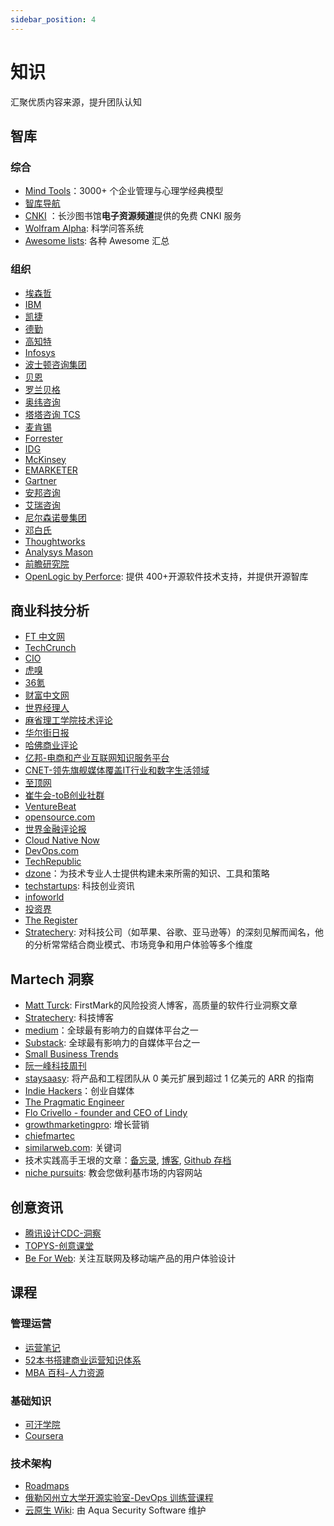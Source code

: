 ```yaml
---
sidebar_position: 4
---
```

 
# 知识

汇聚优质内容来源，提升团队认知

## 智库

### 综合

- [Mind Tools](https://www.mindtools.com/)：3000+ 个企业管理与心理学经典模型
- [智库导航](https://www.cciee.org.cn/zkdh.aspx?clmId=68)
- [CNKI](http://opac.changshalib.cn/opac/reader/login) ：长沙图书馆**电子资源频道**提供的免费 CNKI 服务
- [Wolfram Alpha](https://www.wolframalpha.com/): 科学问答系统
- [Awesome lists](https://github.com/sindresorhus/awesome): 各种 Awesome 汇总

### 组织

- [埃森哲](https://www.accenture.com/cn-zh)
- [IBM](https://www.ibm.com/cn-zh)
- [凯捷](https://www.capgemini.com/cn-zh/)
- [德勤](https://www2.deloitte.com/cn/zh.html)
- [高知特](https://www.cognizant.com/)
- [Infosys](https://www.infosys.com/cn/)
- [波士顿咨询集团](https://www.bcg.com/)
- [贝恩](https://www.bain.cn/)
- [罗兰贝格](https://www.rolandberger.com/)
- [奥纬咨询](https://www.oliverwyman.cn/)
- [塔塔咨询 TCS](https://www.tcs.com/cn-zh)
- [麦肯锡](https://www.mckinsey.com.cn/)
- [Forrester](https://www.forrester.com/)
- [IDG](https://www.idg.com/)
- [McKinsey](https://www.mckinsey.com.cn/)
- [EMARKETER](https://www.emarketer.com/)
- [Gartner](https://www.gartner.com/cn)
- [安邦咨询](http://www.anbound.com.cn/)
- [艾瑞咨询](https://www.iresearch.com.cn/)
- [尼尔森诺曼集团](https://www.nngroup.com/)
- [邓白氏](https://www.dnb.com/)
- [Thoughtworks](https://www.thoughtworks.com/)
- [Analysys Mason](https://www.analysysmason.com/)
- [前瞻研究院](https://bg.qianzhan.com/)
- [OpenLogic by Perforce](https://www.openlogic.com): 提供 400+开源软件技术支持，并提供开源智库

## 商业科技分析

- [FT 中文网](https://www.ftchinese.com/)
- [TechCrunch](https://techcrunch.com/)
- [CIO](https://www.cio.com/cloud-computing/)
- [虎嗅](https://www.huxiu.com/)
- [36氪](https://36kr.com/)
- [财富中文网](https://www.fortunechina.com/)
- [世界经理人](https://www.icxo.com/)
- [麻省理工学院技术评论](https://www.technologyreview.com/)
- [华尔街日报](https://cn.wsj.com/)
- [哈佛商业评论](https://www.ebusinessreview.cn/)
- [亿邦-电商和产业互联网知识服务平台](https://www.ebrun.com/)
- [CNET-领先旗舰媒体覆盖IT行业和数字生活领域](https://www.cnet.com/)
- [至顶网](https://www.zhiding.cn/)
- [崔牛会-toB创业社群](https://www.cuiniuhui.com/)
- [VentureBeat](https://venturebeat.com/)
- [opensource.com](https://opensource.com/)
- [世界金融评论报](https://worldfinancialreview.com/)
- [Cloud Native Now](https://cloudnativenow.com/)
- [DevOps.com](https://devops.com/)
- [TechRepublic](https://www.techrepublic.com/)
- [dzone](https://dzone.com/)：为技术专业人士提供构建未来所需的知识、工具和策略
- [techstartups](https://techstartups.com/): 科技创业资讯
- [infoworld](https://www.infoworld.com/)
- [投资界](https://www.pedaily.cn/)
- [The Register](https://www.theregister.com/)
- [Stratechery](https://stratechery.com/): 对科技公司（如苹果、谷歌、亚马逊等）的深刻见解而闻名，他的分析常常结合商业模式、市场竞争和用户体验等多个维度


## Martech 洞察

- [Matt Turck](https://mattturck.com/): FirstMark的风险投资人博客，高质量的软件行业洞察文章
- [Stratechery](https://stratechery.com/): 科技博客
- [medium](https://medium.com/)：全球最有影响力的自媒体平台之一
- [Substack](https://substack.com/): 全球最有影响力的自媒体平台之一
- [Small Business Trends](https://smallbiztrends.com/)
- [阮一峰科技周刊](https://www.ruanyifeng.com/)
- [staysaasy](https://staysaasy.com/): 将产品和工程团队从 0 美元扩展到超过 1 亿美元的 ARR 的指南
- [Indie Hackers](https://www.indiehackers.com/)：创业自媒体
- [The Pragmatic Engineer](https://blog.pragmaticengineer.com/)
- [Flo Crivello - founder and CEO of Lindy](https://flocrivello.com/)
- [growthmarketingpro](https://www.growthmarketingpro.com/blog/): 增长营销
- [chiefmartec](https://chiefmartec.com/)
- [similarweb.com](https://www.similarweb.com/blog/zh/): 关键词
- 技术实践高手王垠的文章：[备忘录](https://yinwang1.substack.com/archive?sort=top), [博客](https://www.yinwang.org/), [Github 存档](https://github.com/AlexiaChen/YinWangBak)
- [niche pursuits](https://www.nichepursuits.com/): 教会您做利基市场的内容网站

## 创意资讯

- [腾讯设计CDC-洞察](https://cdc.tencent.com/percipience)
- [TOPYS-创意课堂](https://www.topys.cn/minds/all_class)
- [Be For Web](https://beforweb.com/): 关注互联网及移动端产品的用户体验设计

## 课程

### 管理运营

* [运营笔记](https://www.yunyingbiji.cn/)
* [52本书搭建商业运营知识体系](https://www.yuque.com/yichu/biz/nch79o#ApvG)
* [MBA 百科-人力资源](https://wiki.mbalib.com/wiki/Portal:%E4%BA%BA%E5%8A%9B%E8%B5%84%E6%BA%90)

### 基础知识

- [可汗学院](https://zh.khanacademy.org/)
- [Coursera](https://www.coursera.org/)

### 技术架构

- [Roadmaps](https://roadmap.sh/)
- [俄勒冈州立大学开源实验室-DevOps 训练营课程](http://devopsbootcamp.osuosl.org/index.html)
- [云原生 Wiki](https://www.aquasec.com/cloud-native-academy/): 由 Aqua Security Software 维护
